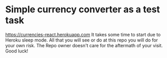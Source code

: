 # Simple currency converter as a test task
https://currencies-react.herokuapp.com
It takes some time to start due to Heroku sleep mode.
All that you will see or do at this repo you will do for your own risk.
The Repo owner doesn't care for the aftermath of your visit.
Good luck!
